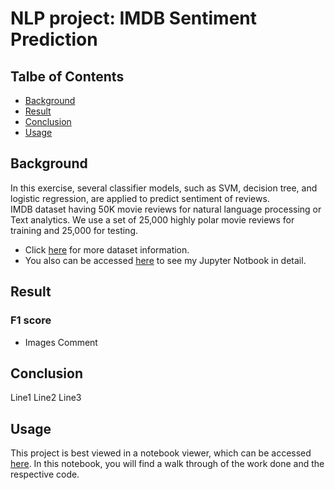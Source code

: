 # NLP project: IMDB Sentiment Prediction

## Talbe of Contents
* [Background](#Background)
* [Result](#Result)
* [Conclusion](#Conclusion)
* [Usage](#Usage)

## Background
In this exercise, several classifier models, such as SVM, decision tree, and logistic regression, are applied to predict sentiment of reviews.<br/>IMDB dataset having 50K movie reviews for natural language processing or Text analytics. We use a set of 25,000 highly polar movie reviews for training and 25,000 for testing.
* Click [here](https://ai.stanford.edu/~amaas/data/sentiment/) for more dataset information.
* You also can be accessed [here](https://nbviewer.org/github/huihuang751/NLP_project-IMDB_Sentiment_Prediction/blob/main/IDMB_sentiment_prediction.ipynb) to see my Jupyter Notbook in detail.

## Result

### F1 score
* Images
Comment

## Conclusion
Line1
Line2
Line3

## Usage
This project is best viewed in a notebook viewer, which can be accessed [here](https://nbviewer.org/github/huihuang751/NLP_project-IMDB_Sentiment_Prediction/blob/main/IDMB_sentiment_prediction.ipynb). In this notebook, you will find a walk through of the work done and the respective code.
